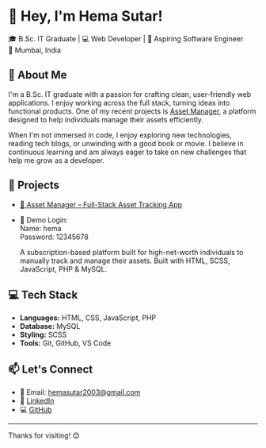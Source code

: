 # 👋 Hey, I'm Hema Sutar!

🎓 B.Sc. IT Graduate | 💻 Web Developer | 🚀 Aspiring Software Engineer  
📍 Mumbai, India





## 🌱 About Me

I'm a B.Sc. IT graduate with a passion for crafting clean, user-friendly web applications. I enjoy working across the full stack, turning ideas into functional products. One of my recent projects is [Asset Manager](https://github.com/codebyhema/Asset_Manager), a platform designed to help individuals manage their assets efficiently.

When I'm not immersed in code, I enjoy exploring new technologies, reading tech blogs, or unwinding with a good book or movie. I believe in continuous learning and am always eager to take on new challenges that help me grow as a developer.




## 💼 Projects

- [🔗 Asset Manager – Full-Stack Asset Tracking App](https://assetmanager.infinityfreeapp.com/)
- 🧾 Demo Login:  
Name: hema  
Password: 12345678
 
  A subscription-based platform built for high-net-worth individuals to manually track and manage their assets. Built with HTML, SCSS, JavaScript, PHP & MySQL.




## 💻 Tech Stack

- **Languages:** HTML, CSS, JavaScript, PHP  
- **Database:** MySQL  
- **Styling:** SCSS 
- **Tools:** Git, GitHub, VS Code



## 📫 Let's Connect

- 📧 Email: [hemasutar2003@gmail.com](mailto:hemasutar2003@gmail.com)  
- 💼 [LinkedIn](https://www.linkedin.com/in/hema-sutar-42a570256/)  
- 💻 [GitHub](https://github.com/codebyhema)

---

Thanks for visiting! 😊


